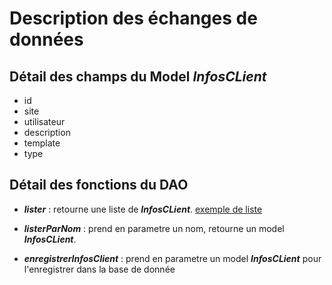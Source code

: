 # Description des échanges de données

## Détail des champs du Model *InfosCLient*

- id
- site
- utilisateur
- description
- template
- type

## Détail des fonctions du DAO

- __*lister*__ : retourne une liste de __*InfosCLient*__. 
[exemple de liste](https://github.com/cegepmatane/projet-mobile-2020-Cyfrinair/blob/master/Donn%C3%A9es/Description%20des%20%C3%A9changes%20de%20donn%C3%A9es/lister.json)

- __*listerParNom*__ : prend en parametre un nom, retourne un model __*InfosCLient*__.

- __*enregistrerInfosClient*__ : prend en parametre un model __*InfosCLient*__ pour l'enregistrer dans la base de donnée
